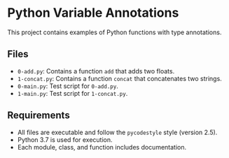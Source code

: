 # Python Variable Annotations

This project contains examples of Python functions with type annotations.

## Files

- `0-add.py`: Contains a function `add` that adds two floats.
- `1-concat.py`: Contains a function `concat` that concatenates two strings.
- `0-main.py`: Test script for `0-add.py`.
- `1-main.py`: Test script for `1-concat.py`.

## Requirements

- All files are executable and follow the `pycodestyle` style (version 2.5).
- Python 3.7 is used for execution.
- Each module, class, and function includes documentation.
